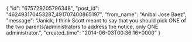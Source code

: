  {
   "id": "675729205796348",
   "post_id": "462493170453287_491707400865197",
   "from_name": "Anibal Jose Baez",
   "message": "Janick, I think Scott meant to say that you should pick ONE of the two parents/administrators to address the notice, only ONE administrator.",
   "created_time": "2014-06-03T00:36:16+0000"
 }
